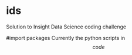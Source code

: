 # ids
Solution to Insight Data Science coding challenge 

#import packages
Currently the python scripts in $$code$$ 
